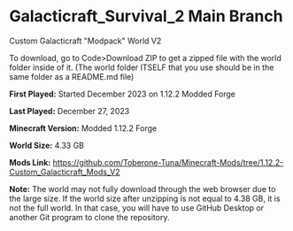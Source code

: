 # Galacticraft_Survival_2 Main Branch

Custom Galacticraft "Modpack" World V2

To download, go to Code>Download ZIP to get a zipped file with the world folder inside of it. (The world folder ITSELF that you use should be in the same folder as a README.md file)

**First Played:** Started December 2023 on 1.12.2 Modded Forge

**Last Played:** December 27, 2023

**Minecraft Version:** Modded 1.12.2 Forge

**World Size:** 4.33 GB

**Mods Link:** https://github.com/Toberone-Tuna/Minecraft-Mods/tree/1.12.2-Custom_Galacticraft_Mods_V2

**Note:** The world may not fully download through the web browser due to the large size. If the world size after unzipping is not equal to 4.38 GB, it is not the full world. In that case, you will have to use GitHub Desktop or another Git program to clone the repository.
